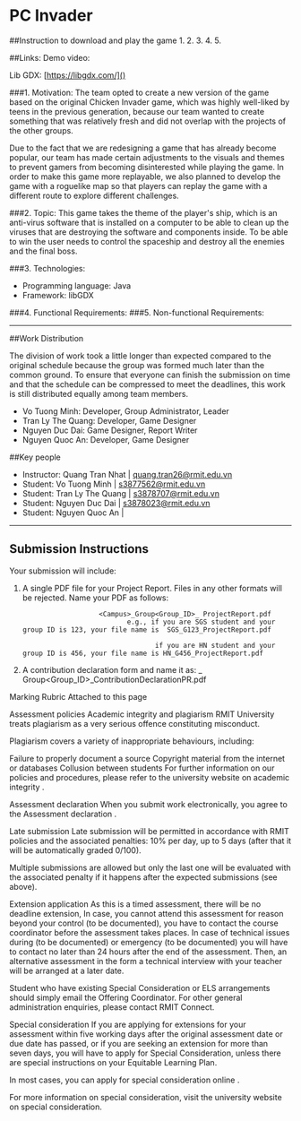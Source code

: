 # PC Invader
##Instruction to download and play the game
1.
2.
3.
4.
5.

##Links:
Demo video:

Lib GDX: [https://libgdx.com/]()


###1. Motivation:
The team opted to create a new version of the game based on the original
Chicken Invader game, which was highly well-liked by teens in the previous generation,
because our team wanted to create something that was relatively fresh and did not overlap
with the projects of the other groups.

Due to the fact that we are redesigning a game that has already become popular, our team has made certain adjustments
to the visuals and themes to prevent gamers from becoming disinterested while playing the game. In order to make this
game more replayable, we also planned to develop the game with a roguelike map so that players can replay the game with
a different route to explore different challenges.

###2. Topic:
This game takes the theme of the player's ship, which is an anti-virus software that is installed on a computer to be
able to clean up the viruses that are destroying the software and components inside. To be able to win the user needs to
control the spaceship and destroy all the enemies and the final boss.

###3. Technologies:
* Programming language: Java
* Framework: libGDX

###4. Functional Requirements:
###5. Non-functional Requirements:

---
##Work Distribution

The division of work took a little longer than expected compared to the original schedule because the group was formed
much later than the common ground. To ensure that everyone can finish the submission on time and that the schedule can
be compressed to meet the deadlines, this work is still distributed equally among team members.

- Vo Tuong Minh: Developer, Group Administrator, Leader
- Tran Ly The Quang: Developer, Game Designer
- Nguyen Duc Dai: Game Designer, Report Writer
- Nguyen Quoc An: Developer, Game Designer

##Key people
- Instructor: Quang Tran Nhat | [quang.tran26@rmit.edu.vn](quang.tran26@rmit.edu.vn)
- Student: Vo Tuong Minh | [s3877562@rmit.edu.vn](s3877562@rmit.edu.vn)
- Student: Tran Ly The Quang | [s3878707@rmit.edu.vn](s3878707@rmit.edu.vn)
- Student: Nguyen Duc Dai | [s3878023@rmit.edu.vn](s3878023@rmit.edu.vn)
- Student: Nguyen Quoc An | []()

---
## Submission Instructions
Your submission will include:

1. A single PDF file for your Project Report. Files in any other formats will be rejected. Name your PDF as follows:

                          <Campus>_Group<Group_ID>_ ProjectReport.pdf
                                 e.g., if you are SGS student and your group ID is 123, your file name is  SGS_G123_ProjectReport.pdf

                                        if you are HN student and your group ID is 456, your file name is HN_G456_ProjectReport.pdf

2. A contribution declaration form and name it as: <Campus>_ Group<Group_ID>_ContributionDeclarationPR.pdf

Marking Rubric
Attached to this page

Assessment policies
Academic integrity and plagiarism
RMIT University treats plagiarism as a very serious offence constituting misconduct.

Plagiarism covers a variety of inappropriate behaviours, including:

Failure to properly document a source
Copyright material from the internet or databases
Collusion between students
For further information on our policies and procedures, please refer to the  university website on academic integrity .

Assessment declaration
When you submit work electronically, you agree to the  Assessment declaration  .

Late submission
Late submission will be permitted in accordance with RMIT policies and the associated penalties: 10% per day, up to 5 days (after that it will be automatically graded 0/100).

Multiple submissions are allowed but only the last one will be evaluated with the associated penalty if it happens after the expected submissions (see above).

Extension application
As this is a timed assessment, there will be no deadline extension, In case, you cannot attend this assessment for reason beyond your control (to be documented), you have to contact the course coordinator before the assessment takes places. In case of technical issues during (to be documented) or emergency (to be documented) you will have to contact no later than 24 hours after the end of the assessment. Then, an alternative assessment in the form a technical interview with your teacher will be arranged at a later date.

Student who have existing Special Consideration or ELS arrangements should simply email the Offering Coordinator. For other general administration enquiries, please contact   RMIT Connect.

Special consideration
If you are applying for extensions for your assessment within five working days after the original assessment date or due date has passed, or if you are seeking an extension for more than seven days, you will have to apply for Special Consideration, unless there are special instructions on your Equitable Learning Plan.

In most cases, you can apply for  special consideration online .

For more information on special consideration, visit the  university website on special consideration.



    

